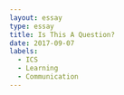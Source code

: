 ```yaml
---
layout: essay
type: essay
title: Is This A Question?
date: 2017-09-07
labels:
  - ICS
  - Learning
  - Communication
---
```


